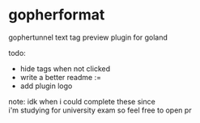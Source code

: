 # gopherformat

gophertunnel text tag preview plugin for goland

todo:
  - hide tags when not clicked
  - write a better readme :=
  - add plugin logo

note:
  idk when i could complete these since\
  i'm studying for university exam so feel free to open pr
